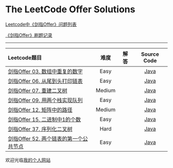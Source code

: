 # The LeetCode Offer Solutions

[Leetcode中《剑指Offer》问题列表](https://leetcode-cn.com/problem-list/xb9nqhhg/)

[《剑指Offer》刷题记录](http://www.longluo.me/blog/2020/12/20/Coding-Interviews/)

-------------------

|   Leetcode题目   |     难度     |          解答          |   Source Code   |
|    :-----        |    :----:    |         :----:         |      :----:     |
| [剑指Offer 03. 数组中重复的数字](https://leetcode-cn.com/problems/shu-zu-zhong-zhong-fu-de-shu-zi-lcof/) | Easy | []()  | [Java](./Offer03_findRepeatNumber.java) |
| [剑指Offer 06. 从尾到头打印链表](https://leetcode-cn.com/problems/cong-wei-dao-tou-da-yin-lian-biao-lcof/) | Easy | []()  | [Java](./Offer06_reverseLinkedListPrint.java) |
| [剑指Offer 07. 重建二叉树](https://leetcode-cn.com/problems/zhong-jian-er-cha-shu-lcof/) | Medium | []()  | [Java](./Offer07_buildTree.java) |
| [剑指Offer 09. 用两个栈实现队列](https://leetcode-cn.com/problems/yong-liang-ge-zhan-shi-xian-dui-lie-lcof/) | Easy | []()  | [Java](./Offer09_CQueue.java) |
| [剑指Offer 12. 矩阵中的路径](https://leetcode-cn.com/problems/ju-zhen-zhong-de-lu-jing-lcof/) | Medium | []()  | [Java](./Offer12_exist.java) |
| [剑指Offer 15. 二进制中1的个数](https://leetcode-cn.com/problems/er-jin-zhi-zhong-1de-ge-shu-lcof/) | Easy | []()  | [Java](./Offer15_erJinZhiZhong1DeGeShuLcof.java) |
| [剑指Offer 37. 序列化二叉树](https://leetcode-cn.com/problems/xu-lie-hua-er-cha-shu-lcof/) | Hard | []()  | [Java](./Offer37_xuLieHuaErChaShuLcof.java) |
| [剑指Offer 52. 两个链表的第一个公共节点](https://leetcode-cn.com/problems/liang-ge-lian-biao-de-di-yi-ge-gong-gong-jie-dian-lcof/) | Easy | []()  | [Java](./Offer52_getIntersectionNode.java) |


欢迎光临[我的个人网站](http://www.longluo.me)

